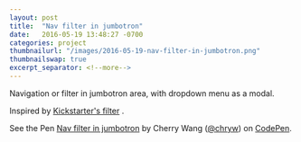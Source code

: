 ```yaml
---
layout: post
title:  "Nav filter in jumbotron"
date:   2016-05-19 13:48:27 -0700
categories: project
thumbnailurl: "/images/2016-05-19-nav-filter-in-jumbotron.png"
thumbnailswap: true
excerpt_separator: <!--more-->
---
```


Navigation or filter in jumbotron area, with dropdown menu as a modal.


<!--more-->
Inspired by [Kickstarter's filter](https://www.kickstarter.com/discover/categories/technology?ref=discover_index) .

<p data-height="600" data-theme-id="light" data-slug-hash="mPZmbR" data-default-tab="result" data-user="chryw" data-embed-version="2" class="codepen">See the Pen <a href="https://codepen.io/chryw/pen/mPZmbR/">Nav filter in jumbotron</a> by Cherry Wang (<a href="http://codepen.io/chryw">@chryw</a>) on <a href="http://codepen.io">CodePen</a>.</p>
<script async src="//assets.codepen.io/assets/embed/ei.js"></script>
